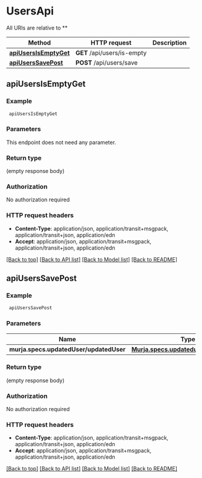 # UsersApi

All URIs are relative to **

Method | HTTP request | Description
------------- | ------------- | -------------
[**apiUsersIsEmptyGet**](UsersApi.md#apiUsersIsEmptyGet) | **GET** /api/users/is-empty | 
[**apiUsersSavePost**](UsersApi.md#apiUsersSavePost) | **POST** /api/users/save | 


## **apiUsersIsEmptyGet**



### Example
```bash
 apiUsersIsEmptyGet
```

### Parameters
This endpoint does not need any parameter.

### Return type

(empty response body)

### Authorization

No authorization required

### HTTP request headers

 - **Content-Type**: application/json, application/transit+msgpack, application/transit+json, application/edn
 - **Accept**: application/json, application/transit+msgpack, application/transit+json, application/edn

[[Back to top]](#) [[Back to API list]](../README.md#documentation-for-api-endpoints) [[Back to Model list]](../README.md#documentation-for-models) [[Back to README]](../README.md)

## **apiUsersSavePost**



### Example
```bash
 apiUsersSavePost
```

### Parameters

Name | Type | Description  | Notes
------------- | ------------- | ------------- | -------------
 **murja.specs.updatedUser/updatedUser** | [**Murja.specs.updateduserupdateduser**](Murja.specs.updateduserupdateduser.md) |  |

### Return type

(empty response body)

### Authorization

No authorization required

### HTTP request headers

 - **Content-Type**: application/json, application/transit+msgpack, application/transit+json, application/edn
 - **Accept**: application/json, application/transit+msgpack, application/transit+json, application/edn

[[Back to top]](#) [[Back to API list]](../README.md#documentation-for-api-endpoints) [[Back to Model list]](../README.md#documentation-for-models) [[Back to README]](../README.md)

